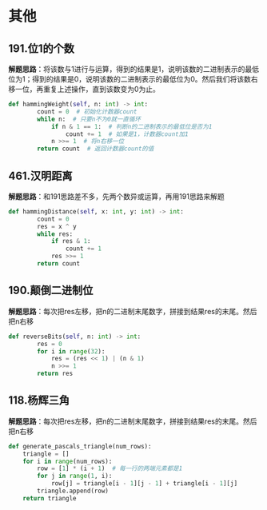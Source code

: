 # 其他
## 191.位1的个数
**解题思路**：将该数与1进行与运算，得到的结果是1，说明该数的二进制表示的最低位为1；得到的结果是0，说明该数的二进制表示的最低位为0。然后我们将该数右移一位，再重复上述操作，直到该数变为0为止。
```Python
def hammingWeight(self, n: int) -> int:
        count = 0  # 初始化计数器count
        while n:  # 只要n不为0就一直循环
            if n & 1 == 1:  # 判断n的二进制表示的最低位是否为1
                count += 1  # 如果是1，计数器count加1
            n >>= 1  # 将n右移一位
        return count  # 返回计数器count的值
```

## 461.汉明距离
**解题思路**：和191思路差不多，先两个数异或运算，再用191思路来解题
```Python
def hammingDistance(self, x: int, y: int) -> int:
        count = 0
        res = x ^ y
        while res:
            if res & 1:
                count += 1
            res >>= 1
        return count
```

## 190.颠倒二进制位
**解题思路**：每次把res左移，把n的二进制末尾数字，拼接到结果res的末尾。然后把n右移
```Python
def reverseBits(self, n: int) -> int:
        res = 0
        for i in range(32):
            res = (res << 1) | (n & 1)
            n >>= 1
        return res
```

## 118.杨辉三角
**解题思路**：每次把res左移，把n的二进制末尾数字，拼接到结果res的末尾。然后把n右移
```Python
def generate_pascals_triangle(num_rows):
    triangle = []
    for i in range(num_rows):
        row = [1] * (i + 1)  # 每一行的两端元素都是1
        for j in range(1, i):
            row[j] = triangle[i - 1][j - 1] + triangle[i - 1][j]
        triangle.append(row)
    return triangle
```
